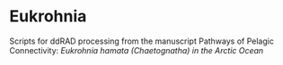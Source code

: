 # Eukrohnia
Scripts for ddRAD processing from the manuscript Pathways of Pelagic Connectivity: <i>Eukrohnia hamata<i> (Chaetognatha) in the Arctic Ocean
